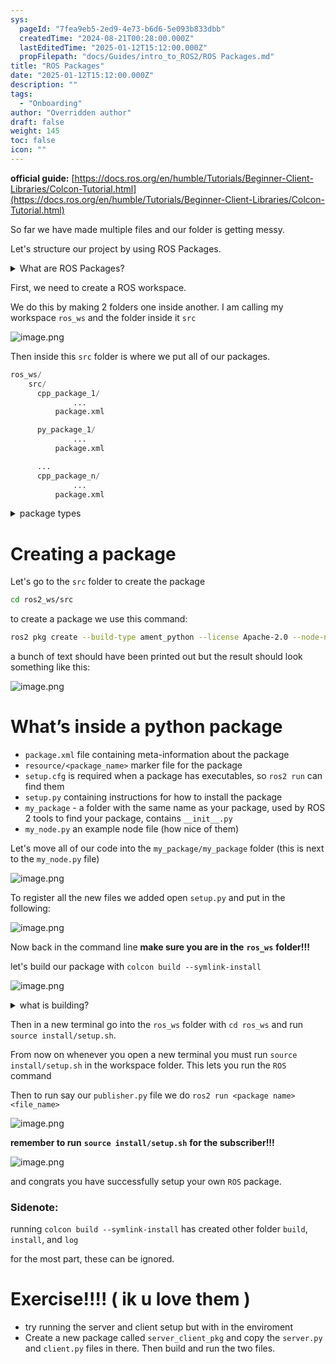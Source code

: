 ```yaml
---
sys:
  pageId: "7fea9eb5-2ed9-4e73-b6d6-5e093b833dbb"
  createdTime: "2024-08-21T00:28:00.000Z"
  lastEditedTime: "2025-01-12T15:12:00.000Z"
  propFilepath: "docs/Guides/intro_to_ROS2/ROS Packages.md"
title: "ROS Packages"
date: "2025-01-12T15:12:00.000Z"
description: ""
tags:
  - "Onboarding"
author: "Overridden author"
draft: false
weight: 145
toc: false
icon: ""
---
```


**official guide:** [https://docs.ros.org/en/humble/Tutorials/Beginner-Client-Libraries/Colcon-Tutorial.html](https://docs.ros.org/en/humble/Tutorials/Beginner-Client-Libraries/Colcon-Tutorial.html)

So far we have made multiple files and our folder is getting messy.

Let's structure our project by using ROS Packages.

<details>

<summary>What are ROS Packages?</summary>

ROS Packages are, as the name implies, packages of code that are highly sharable between ROS developers.

They consist of a folder, `package.xml` file, and source code

```python
      cpp_package_1/
		      ... imagine much code files here ..
          package.xml
```

</details>

First, we need to create a ROS workspace.

We do this by making 2 folders one inside another. I am calling my workspace `ros_ws` and the folder inside it `src`

![image.png](https://prod-files-secure.s3.us-west-2.amazonaws.com/d518164a-d88e-44d1-a4ee-3adb3bd8bce0/70706947-fd18-4537-a67b-e12946812d31/image.png?X-Amz-Algorithm=AWS4-HMAC-SHA256&X-Amz-Content-Sha256=UNSIGNED-PAYLOAD&X-Amz-Credential=ASIAZI2LB466WESTHK6Z%2F20250207%2Fus-west-2%2Fs3%2Faws4_request&X-Amz-Date=20250207T181017Z&X-Amz-Expires=3600&X-Amz-Security-Token=IQoJb3JpZ2luX2VjEGEaCXVzLXdlc3QtMiJHMEUCIQC6mYDu06VexQYZXmNzjnUmH6ZqrB%2B8xq%2FLwOW9KZovyQIgWQwYx703ba3jrEyjWeXS4%2FKECnox1KmAhnDQUcKBcz0q%2FwMIehAAGgw2Mzc0MjMxODM4MDUiDPfgwv7LoGOD%2FFK9%2FyrcA03uwAJnVyr0JCbO8TpYAmXxHT2h6mo2Ut7CDVEadr3%2BtZCFmQYmI2e2NHL4ETF4ShKLRgCvt66vNqrixY8kFLvYNdLjE0ko2x%2FUtbnWF3p4cHCGNdrg4sg5lVw4o3G9j5tRO3mOBvGJ%2FYSqcaJVXQENK0TNlKyFaOA8tFHomJysjdLib61heMY9N%2FGynFAU2EhaiG3ayMMnbNCRicn%2Br4iFXOmim9xCoVdeu%2BwMZ8v8UNdsCrVs5%2Ft2KSz5Tc6zhRQo9GHHBJfhcpodFGxg5rI0sOwwdgygxunt49cyl7Tn4JymbsAuVy80r3a0rMa5w3Qo0fW79y5gMXYoAapA0%2Fz9NbNhBkIhnRUXG2%2B0TiSLS6e1Qx5vXuvdFslUFnXcAgFz4j2ra2Th37ienBiM6p%2Bnud2nur0tmQ5PojjAlemYDiJGmGp%2F7nfcrquk4EA%2BBvGxMCFDhZfc5bVGmHvJQDNsjOyqxuFpxchqF9LKH4K4GMUgrcn7b3IVujadAK3qbXQqG2u9Yqh1%2BsmQX6ZH%2B81wawRPt8R7vLdLAfwv6FX85je8y9ENJcJf6NbTKuQCqJyqEIFz8XnzesSEha8LuBa4XrAwWwcORLD62s%2BYdJtbPuZ5dwBtfroyLKGQMO38mL0GOqUBK9Q9Z3gX%2BPOal%2F6gFtG19WgDeXq30e9%2BvcL7hFfFyzWbXuJ5VnH8lKHVk4w0i%2Ft%2FXy6Bc5a%2F2a7yNmalBlz9%2BvT31jpmFPiPRdZpPSbIdkS6L61lB4wV2xMlZ904Ws1vIipmrRMYbhsWPfYQjQ4sJBFCJ7sm1SxBrzSQxTsHCAg30cPLVLUAK8%2BUhPtDcXHvu9ks8gWCxd42Bnw6WLkzofgNEkRo&X-Amz-Signature=f42d99377203d06b2907eadaad20e073a54d36bce903e28fe60a9b7bd3c995ff&X-Amz-SignedHeaders=host&x-id=GetObject)

Then inside this `src` folder is where we put all of our packages.

```python
ros_ws/
    src/
      cpp_package_1/
		      ...
          package.xml

      py_package_1/
		      ...
          package.xml

      ...
      cpp_package_n/
		      ...
          package.xml

```

<details>

<summary>package types</summary>

packages can be either `C++` or python.

the intern file structure is different for each but for this guide we will stick to creating python packages

</details>

# Creating a package

Let's go to the `src` folder to create the package

```bash
cd ros2_ws/src
```

to create a package we use this command:

```bash
ros2 pkg create --build-type ament_python --license Apache-2.0 --node-name my_node my_package
```

a bunch of text should have been printed out but the result should look something like this:

![image.png](https://prod-files-secure.s3.us-west-2.amazonaws.com/d518164a-d88e-44d1-a4ee-3adb3bd8bce0/e6cf1e3f-8512-4a3e-b131-079f800bf3e8/image.png?X-Amz-Algorithm=AWS4-HMAC-SHA256&X-Amz-Content-Sha256=UNSIGNED-PAYLOAD&X-Amz-Credential=ASIAZI2LB466WESTHK6Z%2F20250207%2Fus-west-2%2Fs3%2Faws4_request&X-Amz-Date=20250207T181017Z&X-Amz-Expires=3600&X-Amz-Security-Token=IQoJb3JpZ2luX2VjEGEaCXVzLXdlc3QtMiJHMEUCIQC6mYDu06VexQYZXmNzjnUmH6ZqrB%2B8xq%2FLwOW9KZovyQIgWQwYx703ba3jrEyjWeXS4%2FKECnox1KmAhnDQUcKBcz0q%2FwMIehAAGgw2Mzc0MjMxODM4MDUiDPfgwv7LoGOD%2FFK9%2FyrcA03uwAJnVyr0JCbO8TpYAmXxHT2h6mo2Ut7CDVEadr3%2BtZCFmQYmI2e2NHL4ETF4ShKLRgCvt66vNqrixY8kFLvYNdLjE0ko2x%2FUtbnWF3p4cHCGNdrg4sg5lVw4o3G9j5tRO3mOBvGJ%2FYSqcaJVXQENK0TNlKyFaOA8tFHomJysjdLib61heMY9N%2FGynFAU2EhaiG3ayMMnbNCRicn%2Br4iFXOmim9xCoVdeu%2BwMZ8v8UNdsCrVs5%2Ft2KSz5Tc6zhRQo9GHHBJfhcpodFGxg5rI0sOwwdgygxunt49cyl7Tn4JymbsAuVy80r3a0rMa5w3Qo0fW79y5gMXYoAapA0%2Fz9NbNhBkIhnRUXG2%2B0TiSLS6e1Qx5vXuvdFslUFnXcAgFz4j2ra2Th37ienBiM6p%2Bnud2nur0tmQ5PojjAlemYDiJGmGp%2F7nfcrquk4EA%2BBvGxMCFDhZfc5bVGmHvJQDNsjOyqxuFpxchqF9LKH4K4GMUgrcn7b3IVujadAK3qbXQqG2u9Yqh1%2BsmQX6ZH%2B81wawRPt8R7vLdLAfwv6FX85je8y9ENJcJf6NbTKuQCqJyqEIFz8XnzesSEha8LuBa4XrAwWwcORLD62s%2BYdJtbPuZ5dwBtfroyLKGQMO38mL0GOqUBK9Q9Z3gX%2BPOal%2F6gFtG19WgDeXq30e9%2BvcL7hFfFyzWbXuJ5VnH8lKHVk4w0i%2Ft%2FXy6Bc5a%2F2a7yNmalBlz9%2BvT31jpmFPiPRdZpPSbIdkS6L61lB4wV2xMlZ904Ws1vIipmrRMYbhsWPfYQjQ4sJBFCJ7sm1SxBrzSQxTsHCAg30cPLVLUAK8%2BUhPtDcXHvu9ks8gWCxd42Bnw6WLkzofgNEkRo&X-Amz-Signature=1790efb80462770a227c6b3e25d968d104bcf1ed45941c99e0dfd742c625ae28&X-Amz-SignedHeaders=host&x-id=GetObject)

# What’s inside a python package

- `package.xml` file containing meta-information about the package
- `resource/<package_name>` marker file for the package
- `setup.cfg` is required when a package has executables, so `ros2 run` can find them
- `setup.py` containing instructions for how to install the package
- `my_package` - a folder with the same name as your package, used by ROS 2 tools to find your package, contains `__init__.py`
- `my_node.py` an example node file (how nice of them)

Let's move all of our code into the `my_package/my_package` folder (this is next to the `my_node.py` file)

![image.png](https://prod-files-secure.s3.us-west-2.amazonaws.com/d518164a-d88e-44d1-a4ee-3adb3bd8bce0/9ce58f11-0da9-4d3e-b86d-506a9685d378/image.png?X-Amz-Algorithm=AWS4-HMAC-SHA256&X-Amz-Content-Sha256=UNSIGNED-PAYLOAD&X-Amz-Credential=ASIAZI2LB466WESTHK6Z%2F20250207%2Fus-west-2%2Fs3%2Faws4_request&X-Amz-Date=20250207T181017Z&X-Amz-Expires=3600&X-Amz-Security-Token=IQoJb3JpZ2luX2VjEGEaCXVzLXdlc3QtMiJHMEUCIQC6mYDu06VexQYZXmNzjnUmH6ZqrB%2B8xq%2FLwOW9KZovyQIgWQwYx703ba3jrEyjWeXS4%2FKECnox1KmAhnDQUcKBcz0q%2FwMIehAAGgw2Mzc0MjMxODM4MDUiDPfgwv7LoGOD%2FFK9%2FyrcA03uwAJnVyr0JCbO8TpYAmXxHT2h6mo2Ut7CDVEadr3%2BtZCFmQYmI2e2NHL4ETF4ShKLRgCvt66vNqrixY8kFLvYNdLjE0ko2x%2FUtbnWF3p4cHCGNdrg4sg5lVw4o3G9j5tRO3mOBvGJ%2FYSqcaJVXQENK0TNlKyFaOA8tFHomJysjdLib61heMY9N%2FGynFAU2EhaiG3ayMMnbNCRicn%2Br4iFXOmim9xCoVdeu%2BwMZ8v8UNdsCrVs5%2Ft2KSz5Tc6zhRQo9GHHBJfhcpodFGxg5rI0sOwwdgygxunt49cyl7Tn4JymbsAuVy80r3a0rMa5w3Qo0fW79y5gMXYoAapA0%2Fz9NbNhBkIhnRUXG2%2B0TiSLS6e1Qx5vXuvdFslUFnXcAgFz4j2ra2Th37ienBiM6p%2Bnud2nur0tmQ5PojjAlemYDiJGmGp%2F7nfcrquk4EA%2BBvGxMCFDhZfc5bVGmHvJQDNsjOyqxuFpxchqF9LKH4K4GMUgrcn7b3IVujadAK3qbXQqG2u9Yqh1%2BsmQX6ZH%2B81wawRPt8R7vLdLAfwv6FX85je8y9ENJcJf6NbTKuQCqJyqEIFz8XnzesSEha8LuBa4XrAwWwcORLD62s%2BYdJtbPuZ5dwBtfroyLKGQMO38mL0GOqUBK9Q9Z3gX%2BPOal%2F6gFtG19WgDeXq30e9%2BvcL7hFfFyzWbXuJ5VnH8lKHVk4w0i%2Ft%2FXy6Bc5a%2F2a7yNmalBlz9%2BvT31jpmFPiPRdZpPSbIdkS6L61lB4wV2xMlZ904Ws1vIipmrRMYbhsWPfYQjQ4sJBFCJ7sm1SxBrzSQxTsHCAg30cPLVLUAK8%2BUhPtDcXHvu9ks8gWCxd42Bnw6WLkzofgNEkRo&X-Amz-Signature=001f561d420db1fe038bcac715396388b4284c6114c531505bc0a1f322c309b3&X-Amz-SignedHeaders=host&x-id=GetObject)

To register all the new files we added open `setup.py` and put in the following:

![image.png](https://prod-files-secure.s3.us-west-2.amazonaws.com/d518164a-d88e-44d1-a4ee-3adb3bd8bce0/1cd7c262-4cae-4496-9d75-c178537d24a2/image.png?X-Amz-Algorithm=AWS4-HMAC-SHA256&X-Amz-Content-Sha256=UNSIGNED-PAYLOAD&X-Amz-Credential=ASIAZI2LB466WESTHK6Z%2F20250207%2Fus-west-2%2Fs3%2Faws4_request&X-Amz-Date=20250207T181017Z&X-Amz-Expires=3600&X-Amz-Security-Token=IQoJb3JpZ2luX2VjEGEaCXVzLXdlc3QtMiJHMEUCIQC6mYDu06VexQYZXmNzjnUmH6ZqrB%2B8xq%2FLwOW9KZovyQIgWQwYx703ba3jrEyjWeXS4%2FKECnox1KmAhnDQUcKBcz0q%2FwMIehAAGgw2Mzc0MjMxODM4MDUiDPfgwv7LoGOD%2FFK9%2FyrcA03uwAJnVyr0JCbO8TpYAmXxHT2h6mo2Ut7CDVEadr3%2BtZCFmQYmI2e2NHL4ETF4ShKLRgCvt66vNqrixY8kFLvYNdLjE0ko2x%2FUtbnWF3p4cHCGNdrg4sg5lVw4o3G9j5tRO3mOBvGJ%2FYSqcaJVXQENK0TNlKyFaOA8tFHomJysjdLib61heMY9N%2FGynFAU2EhaiG3ayMMnbNCRicn%2Br4iFXOmim9xCoVdeu%2BwMZ8v8UNdsCrVs5%2Ft2KSz5Tc6zhRQo9GHHBJfhcpodFGxg5rI0sOwwdgygxunt49cyl7Tn4JymbsAuVy80r3a0rMa5w3Qo0fW79y5gMXYoAapA0%2Fz9NbNhBkIhnRUXG2%2B0TiSLS6e1Qx5vXuvdFslUFnXcAgFz4j2ra2Th37ienBiM6p%2Bnud2nur0tmQ5PojjAlemYDiJGmGp%2F7nfcrquk4EA%2BBvGxMCFDhZfc5bVGmHvJQDNsjOyqxuFpxchqF9LKH4K4GMUgrcn7b3IVujadAK3qbXQqG2u9Yqh1%2BsmQX6ZH%2B81wawRPt8R7vLdLAfwv6FX85je8y9ENJcJf6NbTKuQCqJyqEIFz8XnzesSEha8LuBa4XrAwWwcORLD62s%2BYdJtbPuZ5dwBtfroyLKGQMO38mL0GOqUBK9Q9Z3gX%2BPOal%2F6gFtG19WgDeXq30e9%2BvcL7hFfFyzWbXuJ5VnH8lKHVk4w0i%2Ft%2FXy6Bc5a%2F2a7yNmalBlz9%2BvT31jpmFPiPRdZpPSbIdkS6L61lB4wV2xMlZ904Ws1vIipmrRMYbhsWPfYQjQ4sJBFCJ7sm1SxBrzSQxTsHCAg30cPLVLUAK8%2BUhPtDcXHvu9ks8gWCxd42Bnw6WLkzofgNEkRo&X-Amz-Signature=b74974a8aacdc96b3c98124b76ba4fc424d78c8b0e7fbbc6b1535cbb7a25d233&X-Amz-SignedHeaders=host&x-id=GetObject)

Now back in the command line **make sure you are in the** **`ros_ws`** **folder!!!**

let's build our package with `colcon build --symlink-install`

![image.png](https://prod-files-secure.s3.us-west-2.amazonaws.com/d518164a-d88e-44d1-a4ee-3adb3bd8bce0/2f2a0d27-b173-48fd-b189-5f5c0ce65619/image.png?X-Amz-Algorithm=AWS4-HMAC-SHA256&X-Amz-Content-Sha256=UNSIGNED-PAYLOAD&X-Amz-Credential=ASIAZI2LB466WESTHK6Z%2F20250207%2Fus-west-2%2Fs3%2Faws4_request&X-Amz-Date=20250207T181017Z&X-Amz-Expires=3600&X-Amz-Security-Token=IQoJb3JpZ2luX2VjEGEaCXVzLXdlc3QtMiJHMEUCIQC6mYDu06VexQYZXmNzjnUmH6ZqrB%2B8xq%2FLwOW9KZovyQIgWQwYx703ba3jrEyjWeXS4%2FKECnox1KmAhnDQUcKBcz0q%2FwMIehAAGgw2Mzc0MjMxODM4MDUiDPfgwv7LoGOD%2FFK9%2FyrcA03uwAJnVyr0JCbO8TpYAmXxHT2h6mo2Ut7CDVEadr3%2BtZCFmQYmI2e2NHL4ETF4ShKLRgCvt66vNqrixY8kFLvYNdLjE0ko2x%2FUtbnWF3p4cHCGNdrg4sg5lVw4o3G9j5tRO3mOBvGJ%2FYSqcaJVXQENK0TNlKyFaOA8tFHomJysjdLib61heMY9N%2FGynFAU2EhaiG3ayMMnbNCRicn%2Br4iFXOmim9xCoVdeu%2BwMZ8v8UNdsCrVs5%2Ft2KSz5Tc6zhRQo9GHHBJfhcpodFGxg5rI0sOwwdgygxunt49cyl7Tn4JymbsAuVy80r3a0rMa5w3Qo0fW79y5gMXYoAapA0%2Fz9NbNhBkIhnRUXG2%2B0TiSLS6e1Qx5vXuvdFslUFnXcAgFz4j2ra2Th37ienBiM6p%2Bnud2nur0tmQ5PojjAlemYDiJGmGp%2F7nfcrquk4EA%2BBvGxMCFDhZfc5bVGmHvJQDNsjOyqxuFpxchqF9LKH4K4GMUgrcn7b3IVujadAK3qbXQqG2u9Yqh1%2BsmQX6ZH%2B81wawRPt8R7vLdLAfwv6FX85je8y9ENJcJf6NbTKuQCqJyqEIFz8XnzesSEha8LuBa4XrAwWwcORLD62s%2BYdJtbPuZ5dwBtfroyLKGQMO38mL0GOqUBK9Q9Z3gX%2BPOal%2F6gFtG19WgDeXq30e9%2BvcL7hFfFyzWbXuJ5VnH8lKHVk4w0i%2Ft%2FXy6Bc5a%2F2a7yNmalBlz9%2BvT31jpmFPiPRdZpPSbIdkS6L61lB4wV2xMlZ904Ws1vIipmrRMYbhsWPfYQjQ4sJBFCJ7sm1SxBrzSQxTsHCAg30cPLVLUAK8%2BUhPtDcXHvu9ks8gWCxd42Bnw6WLkzofgNEkRo&X-Amz-Signature=3456cf3b3a6993bdf9c44663abda34927f0d664c48b32af24236507ae2555385&X-Amz-SignedHeaders=host&x-id=GetObject)

<details>

<summary>what is building?</summary>

if you are a CS major at Rose-Hulman you will learn the answer to this in CSSE132

but TLDR; is it combines all the code files into one program that can be run easily 

</details>

Then in a new terminal go into the `ros_ws` folder with `cd ros_ws` and run `source install/setup.sh`. 

From now on whenever you open a new terminal you must run `source install/setup.sh` in the workspace folder. This lets you run the `ROS` command

Then to run say our `publisher.py` file we do `ros2 run <package name> <file_name>`

![image.png](https://prod-files-secure.s3.us-west-2.amazonaws.com/d518164a-d88e-44d1-a4ee-3adb3bd8bce0/4f4b1219-3a44-4632-aa0a-ce3471699f59/image.png?X-Amz-Algorithm=AWS4-HMAC-SHA256&X-Amz-Content-Sha256=UNSIGNED-PAYLOAD&X-Amz-Credential=ASIAZI2LB466WESTHK6Z%2F20250207%2Fus-west-2%2Fs3%2Faws4_request&X-Amz-Date=20250207T181017Z&X-Amz-Expires=3600&X-Amz-Security-Token=IQoJb3JpZ2luX2VjEGEaCXVzLXdlc3QtMiJHMEUCIQC6mYDu06VexQYZXmNzjnUmH6ZqrB%2B8xq%2FLwOW9KZovyQIgWQwYx703ba3jrEyjWeXS4%2FKECnox1KmAhnDQUcKBcz0q%2FwMIehAAGgw2Mzc0MjMxODM4MDUiDPfgwv7LoGOD%2FFK9%2FyrcA03uwAJnVyr0JCbO8TpYAmXxHT2h6mo2Ut7CDVEadr3%2BtZCFmQYmI2e2NHL4ETF4ShKLRgCvt66vNqrixY8kFLvYNdLjE0ko2x%2FUtbnWF3p4cHCGNdrg4sg5lVw4o3G9j5tRO3mOBvGJ%2FYSqcaJVXQENK0TNlKyFaOA8tFHomJysjdLib61heMY9N%2FGynFAU2EhaiG3ayMMnbNCRicn%2Br4iFXOmim9xCoVdeu%2BwMZ8v8UNdsCrVs5%2Ft2KSz5Tc6zhRQo9GHHBJfhcpodFGxg5rI0sOwwdgygxunt49cyl7Tn4JymbsAuVy80r3a0rMa5w3Qo0fW79y5gMXYoAapA0%2Fz9NbNhBkIhnRUXG2%2B0TiSLS6e1Qx5vXuvdFslUFnXcAgFz4j2ra2Th37ienBiM6p%2Bnud2nur0tmQ5PojjAlemYDiJGmGp%2F7nfcrquk4EA%2BBvGxMCFDhZfc5bVGmHvJQDNsjOyqxuFpxchqF9LKH4K4GMUgrcn7b3IVujadAK3qbXQqG2u9Yqh1%2BsmQX6ZH%2B81wawRPt8R7vLdLAfwv6FX85je8y9ENJcJf6NbTKuQCqJyqEIFz8XnzesSEha8LuBa4XrAwWwcORLD62s%2BYdJtbPuZ5dwBtfroyLKGQMO38mL0GOqUBK9Q9Z3gX%2BPOal%2F6gFtG19WgDeXq30e9%2BvcL7hFfFyzWbXuJ5VnH8lKHVk4w0i%2Ft%2FXy6Bc5a%2F2a7yNmalBlz9%2BvT31jpmFPiPRdZpPSbIdkS6L61lB4wV2xMlZ904Ws1vIipmrRMYbhsWPfYQjQ4sJBFCJ7sm1SxBrzSQxTsHCAg30cPLVLUAK8%2BUhPtDcXHvu9ks8gWCxd42Bnw6WLkzofgNEkRo&X-Amz-Signature=e601a9b52fdf4f8a2ce604298ecd91489075a7d2a4d4aef2be809b0651ec492f&X-Amz-SignedHeaders=host&x-id=GetObject)

**remember to run** **`source install/setup.sh`** **for the subscriber!!!**

![image.png](https://prod-files-secure.s3.us-west-2.amazonaws.com/d518164a-d88e-44d1-a4ee-3adb3bd8bce0/02121119-dad4-49ec-8356-c956108b4243/image.png?X-Amz-Algorithm=AWS4-HMAC-SHA256&X-Amz-Content-Sha256=UNSIGNED-PAYLOAD&X-Amz-Credential=ASIAZI2LB466WESTHK6Z%2F20250207%2Fus-west-2%2Fs3%2Faws4_request&X-Amz-Date=20250207T181017Z&X-Amz-Expires=3600&X-Amz-Security-Token=IQoJb3JpZ2luX2VjEGEaCXVzLXdlc3QtMiJHMEUCIQC6mYDu06VexQYZXmNzjnUmH6ZqrB%2B8xq%2FLwOW9KZovyQIgWQwYx703ba3jrEyjWeXS4%2FKECnox1KmAhnDQUcKBcz0q%2FwMIehAAGgw2Mzc0MjMxODM4MDUiDPfgwv7LoGOD%2FFK9%2FyrcA03uwAJnVyr0JCbO8TpYAmXxHT2h6mo2Ut7CDVEadr3%2BtZCFmQYmI2e2NHL4ETF4ShKLRgCvt66vNqrixY8kFLvYNdLjE0ko2x%2FUtbnWF3p4cHCGNdrg4sg5lVw4o3G9j5tRO3mOBvGJ%2FYSqcaJVXQENK0TNlKyFaOA8tFHomJysjdLib61heMY9N%2FGynFAU2EhaiG3ayMMnbNCRicn%2Br4iFXOmim9xCoVdeu%2BwMZ8v8UNdsCrVs5%2Ft2KSz5Tc6zhRQo9GHHBJfhcpodFGxg5rI0sOwwdgygxunt49cyl7Tn4JymbsAuVy80r3a0rMa5w3Qo0fW79y5gMXYoAapA0%2Fz9NbNhBkIhnRUXG2%2B0TiSLS6e1Qx5vXuvdFslUFnXcAgFz4j2ra2Th37ienBiM6p%2Bnud2nur0tmQ5PojjAlemYDiJGmGp%2F7nfcrquk4EA%2BBvGxMCFDhZfc5bVGmHvJQDNsjOyqxuFpxchqF9LKH4K4GMUgrcn7b3IVujadAK3qbXQqG2u9Yqh1%2BsmQX6ZH%2B81wawRPt8R7vLdLAfwv6FX85je8y9ENJcJf6NbTKuQCqJyqEIFz8XnzesSEha8LuBa4XrAwWwcORLD62s%2BYdJtbPuZ5dwBtfroyLKGQMO38mL0GOqUBK9Q9Z3gX%2BPOal%2F6gFtG19WgDeXq30e9%2BvcL7hFfFyzWbXuJ5VnH8lKHVk4w0i%2Ft%2FXy6Bc5a%2F2a7yNmalBlz9%2BvT31jpmFPiPRdZpPSbIdkS6L61lB4wV2xMlZ904Ws1vIipmrRMYbhsWPfYQjQ4sJBFCJ7sm1SxBrzSQxTsHCAg30cPLVLUAK8%2BUhPtDcXHvu9ks8gWCxd42Bnw6WLkzofgNEkRo&X-Amz-Signature=897b5802db88c5dd4c0df08c07449b717e9f35afdd5b1f05734ae6846848139c&X-Amz-SignedHeaders=host&x-id=GetObject)

and congrats you have successfully setup your own `ROS` package.

### Sidenote:

running `colcon build --symlink-install` has created other folder `build`, `install`, and `log`

for the most part, these can be ignored.

# Exercise!!!! ( ik u love them )

- try running the server and client setup but with in the enviroment
- Create a new package called `server_client_pkg` and copy the `server.py` and `client.py` files in there. Then build and run the two files.
